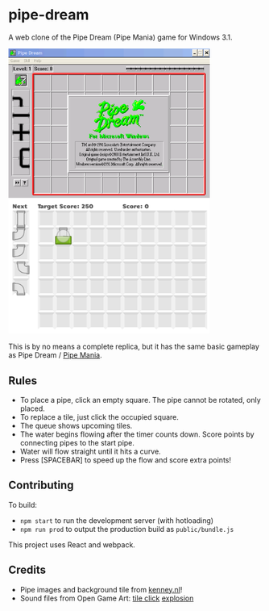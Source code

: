 # pipe-dream
A web clone of the Pipe Dream (Pipe Mania) game for Windows 3.1.

<img src="originalGame.png" width="400">
<img src="screenshot.png" width="400">

This is by no means a complete replica, but it has the same basic gameplay as Pipe Dream / [Pipe Mania](https://en.wikipedia.org/wiki/Pipe_Mania).

## Rules
* To place a pipe, click an empty square. The pipe cannot be rotated, only placed.
* To replace a tile, just click the occupied square.
* The queue shows upcoming tiles.
* The water begins flowing after the timer counts down. Score points by connecting pipes to the start pipe.
* Water will flow straight until it hits a curve.
* Press [SPACEBAR] to speed up the flow and score extra points!

## Contributing

To build:

* `npm start` to run the development server (with hotloading)
* `npm run prod` to output the production build as `public/bundle.js`

This project uses React and webpack.

## Credits

* Pipe images and background tile from [kenney.nl](http://kenney.nl/)!
* Sound files from Open Game Art:
[tile click](http://opengameart.org/content/forward-button-press-ui-sound)
[explosion](http://opengameart.org/content/9-explosion-sounds)
